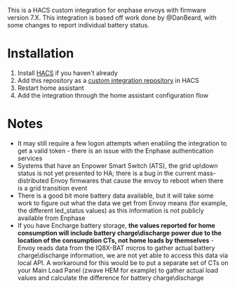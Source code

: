 This is a HACS custom integration for enphase envoys with firmware version 7.X. This integration is based off work done by @DanBeard, with some changes to report individual battery status.

# Installation

1. Install [HACS](https://hacs.xyz/) if you haven't already
2. Add this repository as a [custom integration repository](https://hacs.xyz/docs/faq/custom_repositories) in HACS
4. Restart home assistant
5. Add the integration through the home assistant configuration flow

# Notes

* It may still require a few logon attempts when enabling the integration to get a valid token - there is an issue with the Enphase authentication services
* Systems that have an Enpower Smart Switch (ATS), the grid up\down status is not yet presented to HA; there is a bug in the current mass-distributed Envoy firmwares that cause the envoy to reboot when there is a grid transition event
* There is a good bit more battery data available, but it will take some work to figure out what the data we get from Envoy means (for example, the different led_status values) as this information is not publicly available from Enphase
* If you have Encharge battery storage, **the values reported for home consumption will include battery charge\discharge power due to the location of the consumption CTs, not home loads by themselves** - Envoy reads data from the IQ8X-BAT micros to gather actual battery charge\discharge information, we are not yet able to access this data via local API. A workaround for this would be to put a separate set of CTs on your Main Load Panel (zwave HEM for example) to gather actual load values and calculate the difference for battery charge\discharge